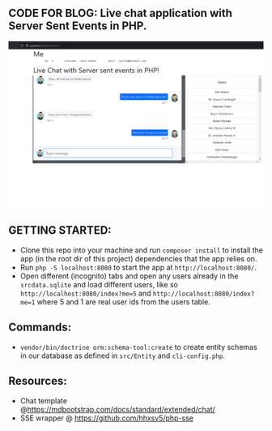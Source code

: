 CODE FOR BLOG: Live chat application with Server Sent Events in PHP.
-------------------------------------------------------------------
![Initial template](live_chat_sse_dummy_data.PNG)

GETTING STARTED:
---------------
* Clone this repo into your machine and run `composer install` to install the app (in the root dir of this project)
dependencies that the app relies on.
* Run  `php -S localhost:8080` to start the app at `http://localhost:8080/`.
* Open different (incognito) tabs and open any users already in the `srcdata.sqlite` and load
different users, like so `http://localhost:8080/index?me=5` and `http://localhost:8080/index?me=1` where 5 and 1
are real user ids from the users table.


Commands:
--------
* `vendor/bin/doctrine orm:schema-tool:create` to create entity schemas in our database as defined in
 `src/Entity` and `cli-config.php`.

Resources:
----------
* Chat template @https://mdbootstrap.com/docs/standard/extended/chat/
* SSE wrapper @ https://github.com/hhxsv5/php-sse